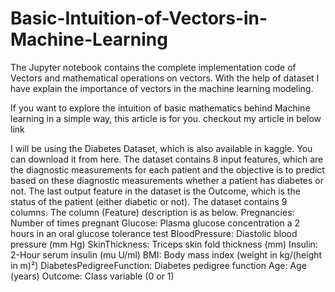 # Basic-Intuition-of-Vectors-in-Machine-Learning
The Jupyter notebook  contains the complete implementation code of Vectors and mathematical operations on vectors. With the help of dataset I have explain the importance of vectors in the machine learning modeling.   

If you want to explore the intuition of basic mathematics behind Machine learning in a simple way, this article is for you.
checkout my article in below link

I will be using the Diabetes Dataset, which is also available in kaggle. You can download it from here. The dataset contains 8 input features, which are the diagnostic measurements for each patient and the objective is to predict based on these diagnostic measurements whether a patient has diabetes or not. The last output feature in the dataset is the Outcome, which is the status of the patient (either diabetic or not).
  The dataset contains 9 columns. The column (Feature) description is as below.
    Pregnancies: Number of times pregnant
    Glucose: Plasma glucose concentration a 2 hours in an oral glucose tolerance test
    BloodPressure: Diastolic blood pressure (mm Hg)
    SkinThickness: Triceps skin fold thickness (mm)
    Insulin: 2-Hour serum insulin (mu U/ml)
    BMI: Body mass index (weight in kg/(height in m)²)
    DiabetesPedigreeFunction: Diabetes pedigree function
    Age: Age (years)
    Outcome: Class variable (0 or 1)
